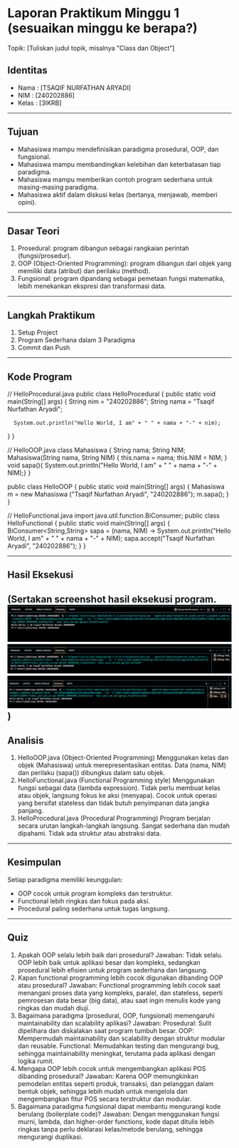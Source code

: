 # Laporan Praktikum Minggu 1 (sesuaikan minggu ke berapa?)
Topik: [Tuliskan judul topik, misalnya "Class dan Object"]

## Identitas
- Nama  : [TSAQIF NURFATHAN ARYADI]
- NIM   : [240202886]
- Kelas : [3IKRB]

---

## Tujuan
- Mahasiswa mampu mendefinisikan paradigma prosedural, OOP, dan fungsional.
- Mahasiswa mampu membandingkan kelebihan dan keterbatasan tiap paradigma.
- Mahasiswa mampu memberikan contoh program sederhana untuk masing-masing paradigma.
- Mahasiswa aktif dalam diskusi kelas (bertanya, menjawab, memberi opini).
---

## Dasar Teori
1. Prosedural: program dibangun sebagai rangkaian perintah (fungsi/prosedur).
2. OOP (Object-Oriented Programming): program dibangun dari objek yang memiliki data (atribut) dan perilaku (method).
3. Fungsional: program dipandang sebagai pemetaan fungsi matematika, lebih menekankan ekspresi dan transformasi data.

---

## Langkah Praktikum
1. Setup Project
2. Program Sederhana dalam 3 Paradigma
3. Commit dan Push
---

## Kode Program
// HelloProcedural.java
public class HelloProcedural {
   public static void main(String[] args) {
      String nim = "240202886";
      String nama = "Tsaqif Nurfathan Aryadi";
      
      System.out.println("Hello World, I am" + " " + nama + "-" + nim);
   }
}

// HelloOOP.java
class Mahasiswa {
   String nama;
   String NIM;
   Mahasiswa(String nama, String NIM) {
      this.nama = nama;
      this.NIM = NIM;
   }
   void sapa(){ System.out.println("Hello World, I am" + " " + nama + "-" + NIM);}
}

public class HelloOOP {
   public static void main(String[] args) {
       Mahasiswa m = new Mahasiswa ("Tsaqif Nurfathan Aryadi", "240202886");
       m.sapa();
   }
}

// HelloFunctional.java
import java.util.function.BiConsumer;
public class HelloFunctional {
    public static void main(String[] args) {
        BiConsumer<String,String> sapa =
        (nama, NIM) -> System.out.println("Hello World, I am" + " " + nama + "-" + NIM);
        sapa.accept("Tsaqif Nurfathan Aryadi", "240202886");
    }
}

---

## Hasil Eksekusi
(Sertakan screenshot hasil eksekusi program.  
![Hasil Paradigma Prosedural](screenshots/HelloProcedural.PNG)
![Hasil Paradigma OOP](screenshots/HelloOOP.PNG)
![Hasil Paradigma Functional](screenshots/HelloFunctional.PNG)
)
---

## Analisis
1. HelloOOP.java (Object-Oriented Programming)
Menggunakan kelas dan objek (Mahasiswa) untuk merepresentasikan entitas.
Data (nama, NIM) dan perilaku (sapa()) dibungkus dalam satu objek.
2. HelloFunctional.java (Functional Programming style)
Menggunakan fungsi sebagai data (lambda expression).
Tidak perlu membuat kelas atau objek, langsung fokus ke aksi (menyapa).
Cocok untuk operasi yang bersifat stateless dan tidak butuh penyimpanan data jangka panjang.
3. HelloProcedural.java (Procedural Programming)
Program berjalan secara urutan langkah-langkah langsung.
Sangat sederhana dan mudah dipahami.
Tidak ada struktur atau abstraksi data.
---

## Kesimpulan

Setiap paradigma memiliki keunggulan:

- OOP cocok untuk program kompleks dan terstruktur.
- Functional lebih ringkas dan fokus pada aksi.
- Procedural paling sederhana untuk tugas langsung.

---

## Quiz
1. Apakah OOP selalu lebih baik dari prosedural?
Jawaban: Tidak selalu. OOP lebih baik untuk aplikasi besar dan kompleks, sedangkan prosedural lebih efisien untuk program sederhana dan langsung.
2. Kapan functional programming lebih cocok digunakan dibanding OOP atau prosedural?
Jawaban: Functional programming lebih cocok saat menangani proses data yang kompleks, paralel, dan stateless, seperti pemrosesan data besar (big data), atau saat ingin menulis kode yang ringkas dan mudah diuji.
3. Bagaimana paradigma (prosedural, OOP, fungsional) memengaruhi maintainability dan scalability aplikasi?
Jawaban:
Prosedural: Sulit dipelihara dan diskalakan saat program tumbuh besar.
OOP: Mempermudah maintainability dan scalability dengan struktur modular dan reusable.
Functional: Memudahkan testing dan mengurangi bug, sehingga maintainability meningkat, terutama pada aplikasi dengan logika rumit.
4. Mengapa OOP lebih cocok untuk mengembangkan aplikasi POS dibanding prosedural?
Jawaban: Karena OOP memungkinkan pemodelan entitas seperti produk, transaksi, dan pelanggan dalam bentuk objek, sehingga lebih mudah untuk mengelola dan mengembangkan fitur POS secara terstruktur dan modular.
5. Bagaimana paradigma fungsional dapat membantu mengurangi kode berulang (boilerplate code)?
Jawaban: Dengan menggunakan fungsi murni, lambda, dan higher-order functions, kode dapat ditulis lebih ringkas tanpa perlu deklarasi kelas/metode berulang, sehingga mengurangi duplikasi.